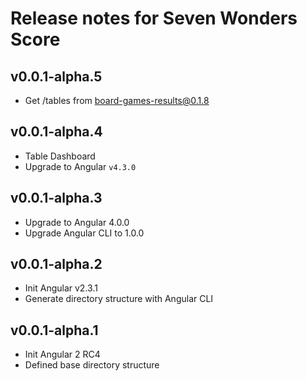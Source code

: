 # Release notes for Seven Wonders Score

## v0.0.1-alpha.5

* Get /tables from board-games-results@0.1.8

## v0.0.1-alpha.4

* Table Dashboard
* Upgrade to Angular `v4.3.0`

## v0.0.1-alpha.3

* Upgrade to Angular 4.0.0
* Upgrade Angular CLI to 1.0.0

## v0.0.1-alpha.2

* Init Angular v2.3.1
* Generate directory structure with Angular CLI

## v0.0.1-alpha.1

* Init Angular 2 RC4
* Defined base directory structure
